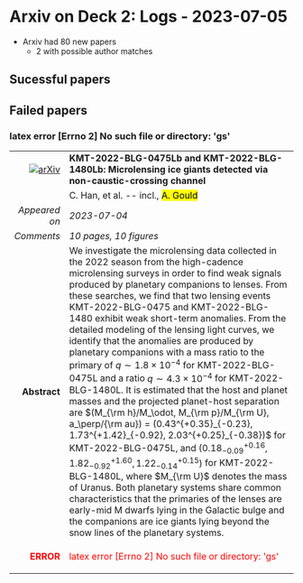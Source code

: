 # Arxiv on Deck 2: Logs - 2023-07-05

* Arxiv had 80 new papers
    * 2 with possible author matches

## Sucessful papers

## Failed papers

### latex error [Errno 2] No such file or directory: 'gs' 


|||
|---:|:---|
| [![arXiv](https://img.shields.io/badge/arXiv-arXiv:2307.00753-b31b1b.svg)](https://arxiv.org/abs/arXiv:2307.00753) | **KMT-2022-BLG-0475Lb and KMT-2022-BLG-1480Lb: Microlensing ice giants  detected via non-caustic-crossing channel**  |
|| C. Han, et al. -- incl., <mark>A. Gould</mark> |
|*Appeared on*| *2023-07-04*|
|*Comments*| *10 pages, 10 figures*|
|**Abstract**| We investigate the microlensing data collected in the 2022 season from the high-cadence microlensing surveys in order to find weak signals produced by planetary companions to lenses. From these searches, we find that two lensing events KMT-2022-BLG-0475 and KMT-2022-BLG-1480 exhibit weak short-term anomalies. From the detailed modeling of the lensing light curves, we identify that the anomalies are produced by planetary companions with a mass ratio to the primary of $q\sim 1.8\times 10^{-4}$ for KMT-2022-BLG-0475L and a ratio $q\sim 4.3\times 10^{-4}$ for KMT-2022-BLG-1480L. It is estimated that the host and planet masses and the projected planet-host separation are $(M_{\rm h}/M_\odot, M_{\rm p}/M_{\rm U}, a_\perp/{\rm au}) = (0.43^{+0.35}_{-0.23}, 1.73^{+1.42}_{-0.92}, 2.03^{+0.25}_{-0.38})$ for KMT-2022-BLG-0475L, and $(0.18^{+0.16}_{-0.09}, 1.82^{+1.60}_{-0.92}, 1.22^{+0.15}_{-0.14})$ for KMT-2022-BLG-1480L, where $M_{\rm U}$ denotes the mass of Uranus. Both planetary systems share common characteristics that the primaries of the lenses are early-mid M dwarfs lying in the Galactic bulge and the companions are ice giants lying beyond the snow lines of the planetary systems. |
|<p style="color:red"> **ERROR** </p>| <p style="color:red">latex error [Errno 2] No such file or directory: 'gs'</p> |


